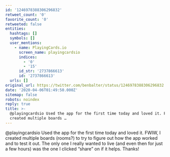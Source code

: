 ```yaml
---
id: '1246978388306296832'
retweet_count: '0'
favorite_count: '0'
retweeted: false
entities:
  hashtags: []
  symbols: []
  user_mentions:
    - name: PlayingCards.io
      screen_name: playingcardsio
      indices:
        - '0'
        - '15'
      id_str: '2737866613'
      id: '2737866613'
  urls: []
original_url: https://twitter.com/benbalter/status/1246978388306296832
date: '2020-04-06T01:49:50.000Z'
sitemap: false
robots: noindex
reply: true
title: >-
  @playingcardsio Used the app for the first time today and loved it. FWIW, I
  created multiple boards …
---
```


@playingcardsio Used the app for the first time today and loved it. FWIW, I created multiple boards (rooms?) to try to figure out how the app worked and to test it out. The only one I really wanted to live (and even then for just a few hours) was the one I clicked “share” on if it helps. Thanks!